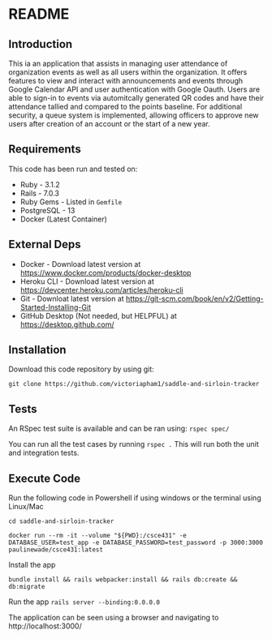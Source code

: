 # README  

## Introduction

This ia an application that assists in managing user attendance of organization events as well as all users within the organization. It offers features to view and interact with announcements and events through Google Calendar API and user authentication with Google Oauth. Users are able to sign-in to events via automitcally generated QR codes and have their attendance tallied and compared to the points baseline. For additional security, a queue system is implemented, allowing officers to approve new users after creation of an account or the start of a new year.

## Requirements

This code has been run and tested on:

- Ruby - 3.1.2
- Rails - 7.0.3
- Ruby Gems - Listed in `Gemfile`
- PostgreSQL - 13
- Docker (Latest Container)


## External Deps

- Docker - Download latest version at https://www.docker.com/products/docker-desktop
- Heroku CLI - Download latest version at https://devcenter.heroku.com/articles/heroku-cli
- Git - Downloat latest version at https://git-scm.com/book/en/v2/Getting-Started-Installing-Git
- GitHub Desktop (Not needed, but HELPFUL) at https://desktop.github.com/

## Installation

Download this code repository by using git:

`git clone https://github.com/victoriapham1/saddle-and-sirloin-tracker`

## Tests

An RSpec test suite is available and can be ran using: `rspec spec/`

You can run all the test cases by running `rspec .` This will run both the unit and integration tests.

## Execute Code

Run the following code in Powershell if using windows or the terminal using Linux/Mac

`cd saddle-and-sirloin-tracker`

`docker run --rm -it --volume "${PWD}:/csce431" -e DATABASE_USER=test_app -e DATABASE_PASSWORD=test_password -p 3000:3000 paulinewade/csce431:latest`


Install the app

`bundle install && rails webpacker:install && rails db:create && db:migrate`

Run the app
`rails server --binding:0.0.0.0`

The application can be seen using a browser and navigating to http://localhost:3000/
